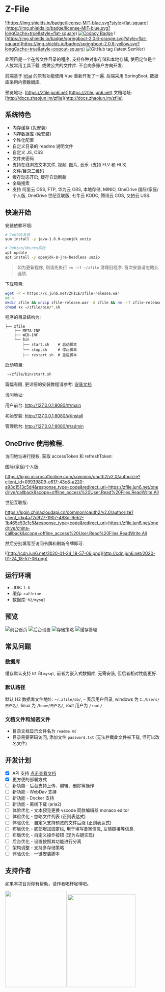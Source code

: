 # Z-File

![https://img.shields.io/badge/license-MIT-blue.svg?style=flat-square](https://img.shields.io/badge/license-MIT-blue.svg?longCache=true&style=flat-square)
[![Codacy Badge](https://api.codacy.com/project/badge/Grade/70b793267f7941d58cbd93f50c9a8e0a)](https://www.codacy.com/manual/zhaojun1998/zfile?utm_source=github.com&amp;utm_medium=referral&amp;utm_content=zhaojun1998/zfile&amp;utm_campaign=Badge_Grade)
![https://img.shields.io/badge/springboot-2.0.6-orange.svg?style=flat-square](https://img.shields.io/badge/springboot-2.0.6-yellow.svg?longCache=true&style=popout-square)
![GitHub tag (latest SemVer)](https://img.shields.io/github/tag/zhaojun1998/zfile.svg?style=flat-square)

此项目是一个在线文件目录的程序, 支持各种对象存储和本地存储, 使用定位是个人放常用工具下载, 或做公共的文件库. 不会向多账户方向开发.

前端基于 [h5ai](https://larsjung.de/h5ai/) 的原有功能使用 Vue 重新开发了一遍. 后端采用 SpringBoot, 数据库采用内嵌数据库.

预览地址: [https://zfile.jun6.net](https://zfile.jun6.net)
文档地址: [http://docs.zhaojun.im/zfile](http://docs.zhaojun.im/zfile)

## 系统特色

* 内存缓存 (免安装)
* 内存数据库 (免安装)
* 个性化配置
* 自定义目录的 readme 说明文件
* 自定义 JS, CSS
* 文件夹密码
* 支持在线浏览文本文件, 视频, 图片, 音乐. (支持 FLV 和 HLS)
* 文件/目录二维码
* 缓存动态开启, 缓存自动刷新
* 全局搜索
* 支持 阿里云 OSS, FTP, 华为云 OBS, 本地存储, MINIO, OneDrive 国际/家庭/个人版, OneDrive 世纪互联版, 七牛云 KODO, 腾讯云 COS, 又拍云 USS.

## 快速开始

安装依赖环境:

```bash
# CentOS系统
yum install -y java-1.8.0-openjdk unzip

# Debian/Ubuntu系统
apt update
apt install -y openjdk-8-jre-headless unzip
```

> 如为更新程序, 则请先执行 `rm -rf ~/zfile` 清理旧程序. 首次安装请忽略此选项.

下载项目:

```bash
wget -P ~ https://c.jun6.net/ZFILE/zfile-release.war
cd ~
mkdir zfile && unzip zfile-release.war -d zfile && rm -rf zfile-release.war
chmod +x ~/zfile/bin/*.sh
```

程序的目录结构为:
```
├── zfile
    ├── META-INF
    ├── WEB-INF
    └── bin
        ├── start.sh    # 启动脚本
        └── stop.sh     # 停止脚本
        ├── restart.sh  # 重启脚本
```

启动项目:

```bash
 ~/zfile/bin/start.sh
```

篇幅有限, 更详细的安装教程请参考: [安装文档](http://zhaojun.im/zfile-install)

访问地址:

用户前台: http://127.0.0.1:8080/#/main

初始安装: http://127.0.0.1:8080/#/install

管理后台: http://127.0.0.1:8080/#/admin


## OneDrive 使用教程.

访问地址进行授权, 获取 accessToken 和 refreshToken:


国际/家庭/个人版:

https://login.microsoftonline.com/common/oauth2/v2.0/authorize?client_id=09939809-c617-43c8-a220-a93c1513c5d4&response_type=code&redirect_uri=https://zfile.jun6.net/onedrive/callback&scope=offline_access%20User.Read%20Files.ReadWrite.All


世纪互联版:

https://login.chinacloudapi.cn/common/oauth2/v2.0/authorize?client_id=4a72d927-1907-488d-9eb2-1b465c53c1c5&response_type=code&redirect_uri=https://zfile.jun6.net/onedrive/china-callback&scope=offline_access%20User.Read%20Files.ReadWrite.All


然后分别填写至访问令牌和刷新令牌即可:

![http://cdn.jun6.net/2020-01-24_18-57-06.png](http://cdn.jun6.net/2020-01-24_18-57-06.png)

## 运行环境

* JDK: `1.8`
* 缓存: `caffeine`
* 数据库: `h2/mysql`

## 预览

![前台首页](http://cdn.jun6.net/2020/01/29/a252a5cec7134.png)
![后台设置](http://cdn.jun6.net/2020/01/29/d5c85221bcffc.png)
![存储策略](http://cdn.jun6.net/2020/01/29/4b79bfba4e003.png)
![缓存管理](http://cdn.jun6.net/2020/01/29/60b0538e50f9f.png)

## 常见问题

### 数据库

缓存默认支持 `h2` 和 `mysql`, 前者为嵌入式数据库, 无需安装, 但后者相对性能更好.

### 默认路径

默认 H2 数据库文件地址: `~/.zfile/db/`, `~` 表示用户目录, windows 为 `C:/Users/用户名/`, linux 为 `/home/用户名/`, root 用户为 `/root/`

### 文档文件和加密文件

- 目录文档显示文件名为 `readme.md`
- 目录需要密码访问, 添加文件 `password.txt` (无法拦截此文件被下载, 但可以改名文件)

## 开发计划

- [x] API 支持 [点击查看文档](https://github.com/zhaojun1998/zfile/blob/master/API.md)
- [x] 更方便的部署方式
- [ ] 新功能 - 后台支持上传、编辑、删除等操作
- [ ] 新功能 - WebDav 支持
- [ ] 新功能 - Docker 支持
- [ ] 新功能 - 离线下载 (aria2)
- [ ] 体验优化 - 文本预览更换 vscode 同款编辑器 monaco editor
- [ ] 体验优化 - 忽略文件列表 (正则表达式)
- [ ] 体验优化 - 自定义支持预览的文件后缀 (正则表达式)
- [ ] 布局优化 - 底部增加固定栏, 用于填写备案信息, 友情链接等信息.
- [ ] 布局优化 - 自定义操作按钮 (现为右键实现)
- [ ] 后台优化 - 设置按照其功能进行分离
- [ ] 架构调整 - 支持多存储策略
- [ ] 体验优化 - 一键安装脚本

## 支持作者

如果本项目对你有帮助，请作者喝杯咖啡吧。


<img src="http://cdn.jun6.net/alipay.png" width="200" height="312">
<img src="http://cdn.jun6.net/wechat.png" width="222" height="300">
